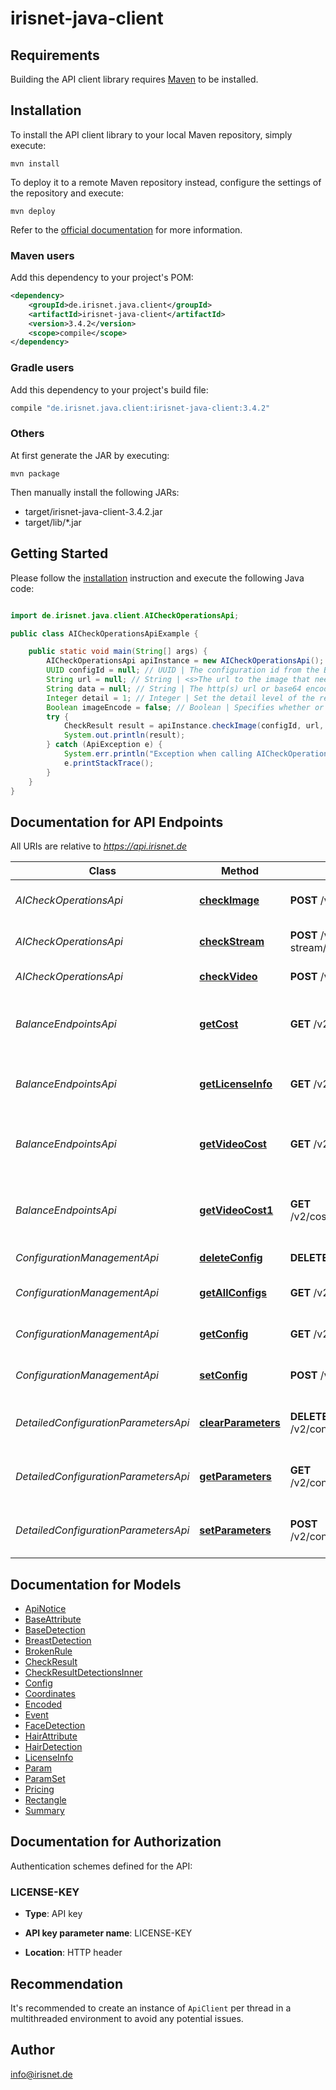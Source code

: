 # irisnet-java-client

## Requirements

Building the API client library requires [Maven](https://maven.apache.org/) to be installed.

## Installation

To install the API client library to your local Maven repository, simply execute:

```shell
mvn install
```

To deploy it to a remote Maven repository instead, configure the settings of the repository and execute:

```shell
mvn deploy
```

Refer to the [official documentation](https://maven.apache.org/plugins/maven-deploy-plugin/usage.html) for more information.

### Maven users

Add this dependency to your project's POM:

```xml
<dependency>
    <groupId>de.irisnet.java.client</groupId>
    <artifactId>irisnet-java-client</artifactId>
    <version>3.4.2</version>
    <scope>compile</scope>
</dependency>
```

### Gradle users

Add this dependency to your project's build file:

```groovy
compile "de.irisnet.java.client:irisnet-java-client:3.4.2"
```

### Others

At first generate the JAR by executing:

    mvn package

Then manually install the following JARs:

- target/irisnet-java-client-3.4.2.jar
- target/lib/*.jar

## Getting Started

Please follow the [installation](#installation) instruction and execute the following Java code:

```java

import de.irisnet.java.client.AICheckOperationsApi;

public class AICheckOperationsApiExample {

    public static void main(String[] args) {
        AICheckOperationsApi apiInstance = new AICheckOperationsApi();
        UUID configId = null; // UUID | The configuration id from the Basic Configuration operations.
        String url = null; // String | <s>The url to the image that needs to be checked.</s> Deprecated: Use 'data' parameter instead. <b>This parameter will be removed in future releases.</b>
        String data = null; // String | The http(s) url or base64 encoded data uri of the image that needs to be checked.
        Integer detail = 1; // Integer | Set the detail level of the response.  * _1_ - The response only contains the _Summary_ and possibly the _Encoded_ schemas for basic information's (better API performance). * _2_ - Additionally lists all broken rules (_BrokenRule_ schema) according to the configuration parameters that were requested. * _3_ - Also shows detections (e.g. _BaseDetection_ schema) that contains extended features to each found object.
        Boolean imageEncode = false; // Boolean | Specifies whether or not to draw an output image that will be delivered in the response body as base64 encoded string. The _Encoded_ schema will be available in the response.
        try {
            CheckResult result = apiInstance.checkImage(configId, url, data, detail, imageEncode);
            System.out.println(result);
        } catch (ApiException e) {
            System.err.println("Exception when calling AICheckOperationsApi#checkImage");
            e.printStackTrace();
        }
    }
}

```

## Documentation for API Endpoints

All URIs are relative to *https://api.irisnet.de*

Class | Method | HTTP request | Description
------------ | ------------- | ------------- | -------------
*AICheckOperationsApi* | [**checkImage**](docs/AICheckOperationsApi.md#checkImage) | **POST** /v2/check-image/{configId} | Check an image with the AI.
*AICheckOperationsApi* | [**checkStream**](docs/AICheckOperationsApi.md#checkStream) | **POST** /v2/check-stream/{configId} | Check a stream with the AI.
*AICheckOperationsApi* | [**checkVideo**](docs/AICheckOperationsApi.md#checkVideo) | **POST** /v2/check-video/{configId} | Check a video with the AI.
*BalanceEndpointsApi* | [**getCost**](docs/BalanceEndpointsApi.md#getCost) | **GET** /v2/cost/{configId} | Get the cost of the configuration for a single image.
*BalanceEndpointsApi* | [**getLicenseInfo**](docs/BalanceEndpointsApi.md#getLicenseInfo) | **GET** /v2/info/ | Get information for the given license key.
*BalanceEndpointsApi* | [**getVideoCost**](docs/BalanceEndpointsApi.md#getVideoCost) | **GET** /v2/cost/{configId}/{frames} | Get the cost of the configuration for moving images.
*BalanceEndpointsApi* | [**getVideoCost1**](docs/BalanceEndpointsApi.md#getVideoCost1) | **GET** /v2/cost/{configId}/{fps}/{duration} | Get the cost of the configuration for moving images.
*ConfigurationManagementApi* | [**deleteConfig**](docs/ConfigurationManagementApi.md#deleteConfig) | **DELETE** /v2/config/{configId} | Delete an AI configuration.
*ConfigurationManagementApi* | [**getAllConfigs**](docs/ConfigurationManagementApi.md#getAllConfigs) | **GET** /v2/config/ | List all saved AI configurations.
*ConfigurationManagementApi* | [**getConfig**](docs/ConfigurationManagementApi.md#getConfig) | **GET** /v2/config/{configId} | Get a specific AI configuration.
*ConfigurationManagementApi* | [**setConfig**](docs/ConfigurationManagementApi.md#setConfig) | **POST** /v2/config/ | Create a new AI configuration.
*DetailedConfigurationParametersApi* | [**clearParameters**](docs/DetailedConfigurationParametersApi.md#clearParameters) | **DELETE** /v2/config/parameters/{configId} | Delete the parameters of the AI configuration.
*DetailedConfigurationParametersApi* | [**getParameters**](docs/DetailedConfigurationParametersApi.md#getParameters) | **GET** /v2/config/parameters/{configId} | Get the parameters of the AI configuration.
*DetailedConfigurationParametersApi* | [**setParameters**](docs/DetailedConfigurationParametersApi.md#setParameters) | **POST** /v2/config/parameters/{configId} | Set parameters to the given AI configuration.


## Documentation for Models

 - [ApiNotice](docs/ApiNotice.md)
 - [BaseAttribute](docs/BaseAttribute.md)
 - [BaseDetection](docs/BaseDetection.md)
 - [BreastDetection](docs/BreastDetection.md)
 - [BrokenRule](docs/BrokenRule.md)
 - [CheckResult](docs/CheckResult.md)
 - [CheckResultDetectionsInner](docs/CheckResultDetectionsInner.md)
 - [Config](docs/Config.md)
 - [Coordinates](docs/Coordinates.md)
 - [Encoded](docs/Encoded.md)
 - [Event](docs/Event.md)
 - [FaceDetection](docs/FaceDetection.md)
 - [HairAttribute](docs/HairAttribute.md)
 - [HairDetection](docs/HairDetection.md)
 - [LicenseInfo](docs/LicenseInfo.md)
 - [Param](docs/Param.md)
 - [ParamSet](docs/ParamSet.md)
 - [Pricing](docs/Pricing.md)
 - [Rectangle](docs/Rectangle.md)
 - [Summary](docs/Summary.md)


## Documentation for Authorization

Authentication schemes defined for the API:
### LICENSE-KEY

- **Type**: API key

- **API key parameter name**: LICENSE-KEY
- **Location**: HTTP header


## Recommendation

It's recommended to create an instance of `ApiClient` per thread in a multithreaded environment to avoid any potential issues.

## Author

info@irisnet.de

